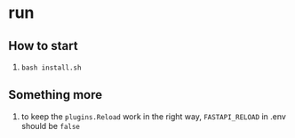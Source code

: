 # run

## How to start

1. `bash install.sh`

## Something more

1. to keep the `plugins.Reload` work in the right way, `FASTAPI_RELOAD` in .env should be `false`
